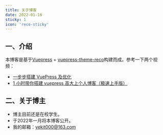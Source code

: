 ```yaml
---
title: 关于博客
date: 2022-01-16
sticky: 1
icon: 'reco-sticky'
---
```


## 一、介绍
本博客是基于[Vuepress](https://vuepress.vuejs.org/zh/guide/) + [vuepress-theme-reco](https://vuepress-reco-doc.vercel.app/)构建而成。参考一下两个视频：
 - [一步步搭建 VuePress 及优化](https://www.bilibili.com/video/BV1vb411m7NY?from=search&seid=12895446522739007147)
 - [1 小时带你搭建 vuepress 高大上个人博客（极速上手版）](https://www.bilibili.com/video/BV17t41177cr?from=search&seid=12895446522739007147)

## 二、关于博主
 - 博主目前还是在校学生。
 - 于2022年一月将本博客公开。
 - 我的邮箱：yekit000@163.com